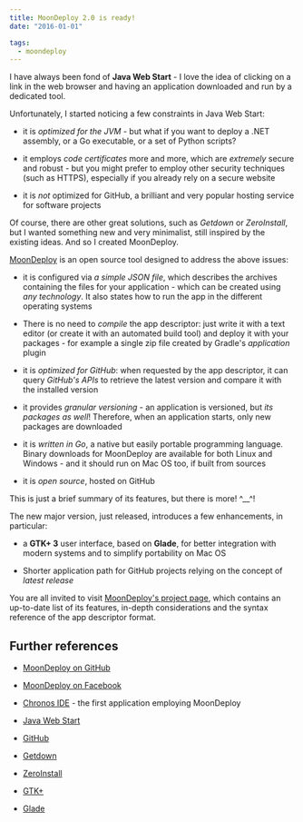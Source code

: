 ```yaml
---
title: MoonDeploy 2.0 is ready!
date: "2016-01-01"

tags:
  - moondeploy
---
```


I have always been fond of **Java Web Start** - I love the idea of clicking on a link in the web browser and having an application downloaded and run by a dedicated tool.

Unfortunately, I started noticing a few constraints in Java Web Start:

- it is _optimized for the JVM_ - but what if you want to deploy a .NET assembly, or a Go executable, or a set of Python scripts?

- it employs _code certificates_ more and more, which are _extremely_ secure and robust - but you might prefer to employ other security techniques (such as HTTPS), especially if you already rely on a secure website

- it is _not_ optimized for GitHub, a brilliant and very popular hosting service for software projects

Of course, there are other great solutions, such as _Getdown_ or _ZeroInstall_, but I wanted something new and very minimalist, still inspired by the existing ideas. And so I created MoonDeploy.

[MoonDeploy](https://github.com/giancosta86/moondeploy) is an open source tool designed to address the above issues:

- it is configured via _a simple JSON file_, which describes the archives containing the files for your application - which can be created using _any technology_. It also states how to run the app in the different operating systems

- There is no need to _compile_ the app descriptor: just write it with a text editor (or create it with an automated build tool) and deploy it with your packages - for example a single zip file created by Gradle's _application_ plugin

- it is _optimized for GitHub_: when requested by the app descriptor, it can query _GitHub's APIs_ to retrieve the latest version and compare it with the installed version

- it provides _granular versioning_ - an application is versioned, but _its packages as well_! Therefore, when an application starts, only new packages are downloaded

- it is _written in Go_, a native but easily portable programming language. Binary downloads for MoonDeploy are available for both Linux and Windows - and it should run on Mac OS too, if built from sources

- it is _open source_, hosted on GitHub

This is just a brief summary of its features, but there is more! ^\_\_^!

The new major version, just released, introduces a few enhancements, in particular:

- a **GTK+ 3** user interface, based on **Glade**, for better integration with modern systems and to simplify portability on Mac OS

- Shorter application path for GitHub projects relying on the concept of _latest release_

You are all invited to visit [MoonDeploy's project page](https://github.com/giancosta86/moondeploy), which contains an up-to-date list of its features, in-depth considerations and the syntax reference of the app descriptor format.

## Further references

- [MoonDeploy on GitHub](https://github.com/giancosta86/moondeploy)

- [MoonDeploy on Facebook](https://www.facebook.com/MoonDeploy)

- [Chronos IDE](https://github.com/giancosta86/Chronos-IDE) - the first application employing MoonDeploy

- [Java Web Start](http://docs.oracle.com/javase/tutorial/deployment/webstart/)

- [GitHub](https://github.com/)

- [Getdown](https://github.com/threerings/getdown)

- [ZeroInstall](http://0install.net/)

- [GTK+](http://www.gtk.org/)

- [Glade](https://glade.gnome.org/)
